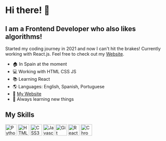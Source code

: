 # Hi there! 👋

## I am a Frontend Developer who also likes algorithms!

Started my coding journey in 2021 and now I can't hit the brakes! Currently working with React.js. Feel free to check out my [Website](https://www.lucasgontijo.com "lucasgontijo.com").

* 🏠 In Spain at the moment
* 💻 Working with HTML CSS JS
* 📚 Learning React
* 🌎 Languages: English, Spanish, Portuguese
* 🔗 [My Website](https://www.lucasgontijo.com "lucasgontijo.com")
* 🔎 Always learning new things

## My Skills

<p align="left">
  
<img src="https://raw.githubusercontent.com/danielcranney/readme-generator/main/public/icons/skills/python-colored.svg" width="36" height="36" alt="Python" />
  
<img src="https://raw.githubusercontent.com/danielcranney/readme-generator/main/public/icons/skills/html5-colored.svg" width="36" height="36" alt="HTML5" />
  
<img src="https://raw.githubusercontent.com/danielcranney/readme-generator/main/public/icons/skills/css3-colored.svg" width="36" height="36" alt="CSS3" />
  
<img src="https://raw.githubusercontent.com/danielcranney/readme-generator/main/public/icons/skills/javascript-colored.svg" width="36" height="36" alt="Javascript" />
  
<img src="https://user-images.githubusercontent.com/94650197/168641156-8299c935-d5c2-4f26-b56f-95b20523c085.png" width="36" height="36" alt="Git" />

<img src="https://raw.githubusercontent.com/danielcranney/readme-generator/main/public/icons/skills/react-colored.svg" width="36" height="36" alt="React" />
  
<img src="https://user-images.githubusercontent.com/94650197/168806536-af8d65fb-a125-4d9d-b112-039608f929fe.png" width="36" height="36" alt="Chrome-Dev-Tools" />

